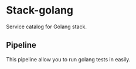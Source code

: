# Stack-golang

Service catalog for Golang stack.

## Pipeline

This pipeline allow you to run golang tests in easily.